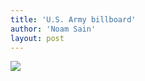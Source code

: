```yaml
---
title: 'U.S. Army billboard'
author: 'Noam Sain'
layout: post
---
```


[![](https://3.bp.blogspot.com/_8aN4krk1nsk/S234kWnCRVI/AAAAAAAAAXs/9_p55pDsLJA/s1024/image-15.jpg)](https://3.bp.blogspot.com/_8aN4krk1nsk/S234kWnCRVI/AAAAAAAAAXs/9_p55pDsLJA/s1600-h/image-15.jpg)